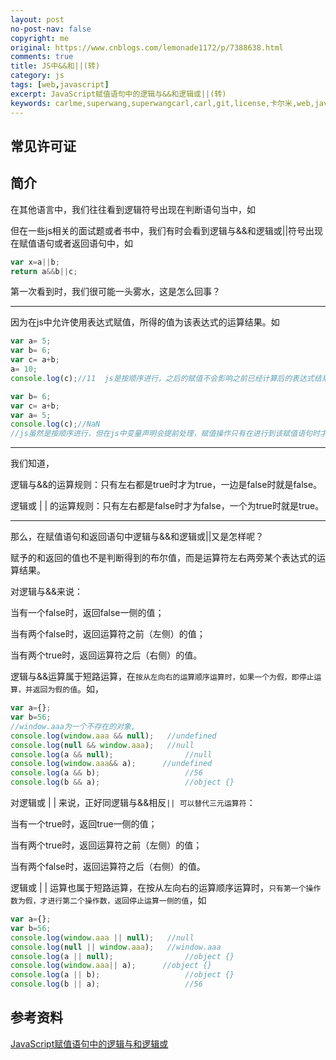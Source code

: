 ```yaml
---
layout: post
no-post-nav: false 
copyright: me
original: https://www.cnblogs.com/lemonade1172/p/7388638.html
comments: true
title: JS中&&和||(转)
category: js
tags: [web,javascript]
excerpt: JavaScript赋值语句中的逻辑与&&和逻辑或||(转)
keywords: carlme,superwang,superwangcarl,carl,git,license,卡尔米,web,javascript
---
```


## 常见许可证



## 简介

在其他语言中，我们往往看到逻辑符号出现在判断语句当中，如

但在一些js相关的面试题或者书中，我们有时会看到逻辑与&&和逻辑或||符号出现在赋值语句或者返回语句中，如

```javascript
var x=a||b;
return a&&b||c;
```

第一次看到时，我们很可能一头雾水，这是怎么回事？

***

因为在js中允许使用表达式赋值，所得的值为该表达式的运算结果。如

```javascript
var a= 5;  
var b= 6;  
var c= a+b;  
a= 10;  
console.log(c);//11  js是按顺序进行，之后的赋值不会影响之前已经计算后的表达式结果

```

```javascript
var b= 6; 
var c= a+b; 
var a= 5; 
console.log(c);//NaN 
//js虽然是按顺序进行，但在js中变量声明会提前处理，赋值操作只有在进行到该赋值语句时才会执行，所以执行到var c= a+b;时，a只定义未赋值。返回 not a num 
```

***

我们知道，

逻辑与&&的运算规则：只有左右都是true时才为true，一边是false时就是false。

逻辑或 | | 的运算规则：只有左右都是false时才为false，一个为true时就是true。

***

那么，在赋值语句和返回语句中逻辑与&&和逻辑或||又是怎样呢？

赋予的和返回的值也不是判断得到的布尔值，而是运算符左右两旁某个表达式的运算结果。

对逻辑与&&来说：

当有一个false时，返回false一侧的值；

当有两个false时，返回运算符之前（左侧）的值；

当有两个true时，返回运算符之后（右侧）的值。

逻辑与&&运算属于短路运算，在`按从左向右的运算顺序运算时，如果一个为假，即停止运算，并返回为假的值`。如，

```javascript
var a={};  
var b=56;  
//window.aaa为一个不存在的对象,  
console.log(window.aaa && null);   //undefined  
console.log(null && window.aaa);   //null  
console.log(a && null);                //null  
console.log(window.aaa&& a);      //undefined  
console.log(a && b);                   //56  
console.log(b && a);                   //object {}  
```

对逻辑或 | | 来说，正好同逻辑与&&相反`|| 可以替代三元运算符`：

当有一个true时，返回true一侧的值；

当有两个true时，返回运算符之前（左侧）的值；

当有两个false时，返回运算符之后（右侧）的值。

逻辑或 | | 运算也属于短路运算，在按从左向右的运算顺序运算时，`只有第一个操作数为假，才进行第二个操作数，返回停止运算一侧的值`，如

```javascript
var a={};  
var b=56;  
console.log(window.aaa || null);   //null 
console.log(null || window.aaa);   //window.aaa 
console.log(a || null);                //object {} 
console.log(window.aaa|| a);      //object {}
console.log(a || b);                   //object {}  
console.log(b || a);                   //56 
```

## 参考资料

[JavaScript赋值语句中的逻辑与和逻辑或](https://www.cnblogs.com/lemonade1172/p/7388638.html)